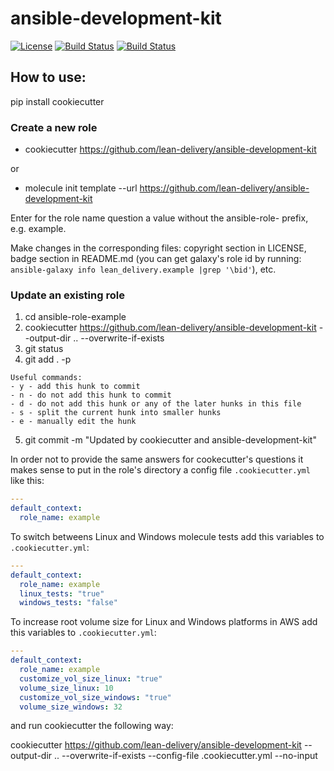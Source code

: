 ansible-development-kit
=========
[![License](https://img.shields.io/badge/license-Apache-green.svg?style=flat)](https://raw.githubusercontent.com/lean-delivery/ansible-development-kit/master/LICENSE)
[![Build Status](https://travis-ci.org/lean-delivery/ansible-development-kit.svg?branch=master)](https://travis-ci.org/lean-delivery/ansible-development-kit)
[![Build Status](https://gitlab.com/lean-delivery/ansible-development-kit/badges/master/build.svg)](https://gitlab.com/lean-delivery/ansible-development-kit/pipelines)

## How to use:

pip install cookiecutter

### Create a new role

- cookiecutter https://github.com/lean-delivery/ansible-development-kit

or

- molecule init template --url https://github.com/lean-delivery/ansible-development-kit

Enter for the role name question a value without the ansible-role- prefix, e.g. example.

Make changes in the corresponding files: copyright section in LICENSE, badge section in README.md
(you can get galaxy's role id by running: `ansible-galaxy info lean_delivery.example |grep '\bid'`), etc.

### Update an existing role

1. cd ansible-role-example
2. cookiecutter https://github.com/lean-delivery/ansible-development-kit --output-dir .. --overwrite-if-exists
3. git status
4. git add . -p

```
Useful commands:
- y - add this hunk to commit
- n - do not add this hunk to commit
- d - do not add this hunk or any of the later hunks in this file
- s - split the current hunk into smaller hunks
- e - manually edit the hunk
```

5. git commit -m "Updated by cookiecutter and ansible-development-kit"

In order not to provide the same answers for cookecutter's questions it makes sense to put in the role's directory a config file `.cookiecutter.yml` like this:

```yaml
---
default_context:
  role_name: example
```

To switch betweens Linux and Windows molecule tests add this variables to `.cookiecutter.yml`:
```yaml
---
default_context:
  role_name: example
  linux_tests: "true"
  windows_tests: "false"
```

To increase root volume size for Linux and Windows platforms in AWS add this variables to `.cookiecutter.yml`:
```yaml
---
default_context:
  role_name: example
  customize_vol_size_linux: "true"
  volume_size_linux: 10
  customize_vol_size_windows: "true"
  volume_size_windows: 32
```

and run cookiecutter the following way:

cookiecutter https://github.com/lean-delivery/ansible-development-kit --output-dir .. --overwrite-if-exists --config-file .cookiecutter.yml --no-input
